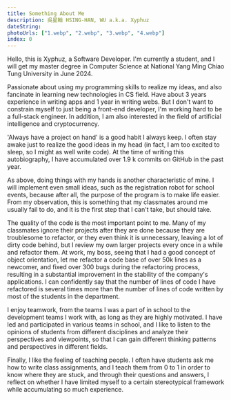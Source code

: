 ```yaml
---
title: Something About Me
description: 吳星翰 HSING-HAN, WU a.k.a. Xyphuz
dateString: 
photoUrls: ["1.webp", "2.webp", "3.webp", "4.webp"]
index: 0
---
```


Hello, this is Xyphuz, a Software Developer. I'm currently a student, and I will get my master degree in Computer Science at National Yang Ming Chiao Tung University in June 2024.

Passionate about using my programming skills to realize my ideas, and also fancinate in learning new technologies in CS field. Have about 3 years experience in writing apps and 1 year in writing webs. But I don't want to constrain myself to just being a front-end developer, I'm working hard to be a full-stack engineer. In addition, I am also interested in the field of artificial intelligence and cryptocurrency.

'Always have a project on hand' is a good habit I always keep. I often stay awake just to realize the good ideas in my head (in fact, I am too excited to sleep, so I might as well write code). At the time of writing this autobiography, I have accumulated over 1.9 k commits on GitHub in the past year.

As above, doing things with my hands is another characteristic of mine. I will implement even small ideas, such as the registration robot for school events, because after all, the purpose of the program is to make life easier. From my observation, this is something that my classmates around me usually fail to do, and it is the first step that I can't take, but should take.

The quality of the code is the most important point to me. Many of my classmates ignore their projects after they are done because they are troublesome to refactor, or they even think it is unnecessary, leaving a lot of dirty code behind, but I review my own larger projects every once in a while and refactor them. At work, my boss, seeing that I had a good concept of object orientation, let me refactor a code base of over 50k lines as a newcomer, and fixed over 300 bugs during the refactoring process, resulting in a substantial improvement in the stability of the company's applications. I can confidently say that the number of lines of code I have refactored is several times more than the number of lines of code written by most of the students in the department.

I enjoy teamwork, from the teams I was a part of in school to the development teams I work with, as long as they are highly motivated. I have led and participated in various teams in school, and I like to listen to the opinions of students from different disciplines and analyze their perspectives and viewpoints, so that I can gain different thinking patterns and perspectives in different fields.

Finally, I like the feeling of teaching people. I often have students ask me how to write class assignments, and I teach them from 0 to 1 in order to know where they are stuck, and through their questions and answers, I reflect on whether I have limited myself to a certain stereotypical framework while accumulating so much experience.
